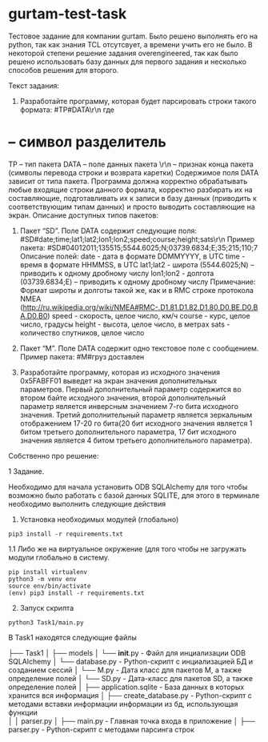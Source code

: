 # gurtam-test-task
 
Тестовое задание для компании gurtam. Было решено выполнять его на python, так как знания TCL отсутсвует, а времени учить его не было. В некоторой степени решение задания overengineered, так как было решено использовать базу данных для первого задания и несколько способов решения для второго.

Текст задания:

1. Разработайте программу, которая будет парсировать строки такого формата:
#TP#DATA\r\n
где
# – символ разделитель
TP – тип пакета
DATA – поле данных пакета
\r\n – признак конца пакета (символы перевода строки и возврата каретки)
Содержимое поля DATA зависит от типа пакета. Программа должна корректно 
обрабатывать любые входящие строки данного формата, корректно разбирать их на 
составляющие, подготавливать их к записи в базу данных (приводить к соответствующим 
типам данных) и просто выводить составляющие на экран.
Описание доступных типов пакетов:
1. Пакет “SD”. Поле DATA содержит следующие поля:
#SD#date;time;lat1;lat2;lon1;lon2;speed;course;height;sats\r\n
Пример пакета: 
#SD#04012011;135515;5544.6025;N;03739.6834;E;35;215;110;7
Описание полей:
date - дата в формате DDMMYYYY, в UTC
time - время в формате HHMMSS, в UTC
lat1;lat2 - широта (5544.6025;N) – приводить к одному дробному числу
lon1;lon2 - долгота (03739.6834;E) – приводить к одному дробному числу
Примечание: Формат широты и долготы такой же, как и в RMC строке протокола 
NMEA (http://ru.wikipedia.org/wiki/NMEA#RMC-.D1.81.D1.82.D1.80.D0.BE.D0.BA.D0.B0)
speed - скорость, целое число, км/ч
course - курс, целое число, градусы
height - высота, целое число, в метрах
sats - количество спутников, целое число
2. Пакет “M”. Поле DATA содержит одно текстовое поле с сообщением.
Пример пакета: #M#груз доставлен

2. Разработайте программу, которая из исходного значения 0x5FABFF01 выведет на 
экран значения дополнительных параметров. Первый дополнительный параметр 
содержится во втором байте исходного значения, второй дополнительный параметр 
является инверсным значением 7-го бита исходного значения. Третий дополнительный 
параметр является зеркальным отображением 17-20 го бита(20 бит исходного значения 
является 1 битом третьего дополнительного параметра, 17 бит исходного значения 
является 4 битом третьего дополнительного параметра).



Собственно про решение:

1 Задание. 

Необходимо для начала установить ODB SQLAlchemy для того чтобы возможно было работать с базой данных SQLITE, для этого в терминале необходимо выполнить следующие действия

1. Установка необходимых модулей (глобально)

```
pip3 install -r requirements.txt
```
1.1 Либо же на виртуальное окружение (для того чтобы не загружать модули глобально в систему.
```
pip install virtualenv
python3 -m venv env
source env/bin/activate
(env) pip3 install -r requirements.txt
```
2. Запуск скрипта
```
python3 Task1/main.py
```

В Task1 находятся следующие файлы

├── Task1
│   ├── models
│        └── __init__.py      - Файл для инциализации ODB SQLAlchemy
│        └── database.py      - Python-скрипт с инциализацией БД и созданием сессий
│        └── M.py             - Дата класс для пакетов M, а также определение полей
│        └── SD.py            - Дата-класс для пакетов SD, а также определение полей
│   ├── application.sqlite    - База данных в которых хранится вся информация
│   ├── create_database.py    - Python-скрипт с методами вставки информации информации из бд, использующая функции    
│   │                           parser.py
│   ├── main.py               - Главная точка входа в приложение
│   ├── parser.py             - Python-скрипт с методами парсинга строк
